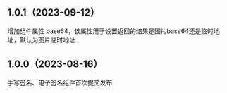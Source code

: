 ## 1.0.1（2023-09-12）
增加组件属性 base64，该属性用于设置返回的结果是图片base64还是临时地址，默认为图片临时地址
## 1.0.0（2023-08-16）
手写签名、电子签名组件首次提交发布
